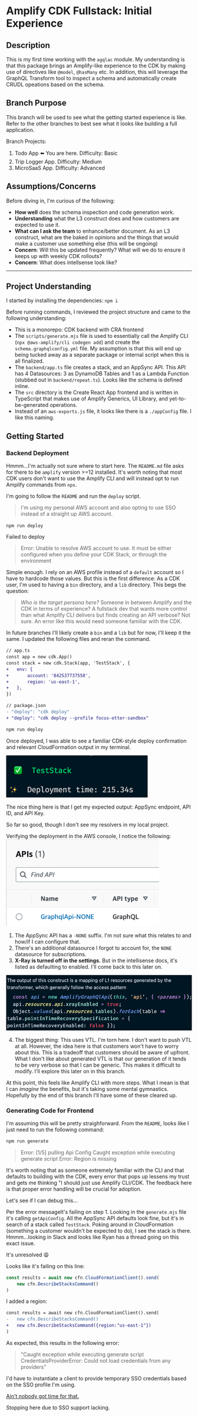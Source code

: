 # Amplify CDK Fullstack: Initial Experience

## Description

This is my first time working with the `agqlac` module. My understanding is that this package brings an Amplify-like experience to the CDK by making use of directives like `@model`, `@hasMany` etc. In addition, this will leverage the GraphQL Transform tool to inspect a schema and automatically create CRUDL opeations based on the schema.

## Branch Purpose

This branch will be used to see what the getting started experience is like. Refer to the other branches to best see what it looks like building a full application.

Branch Projects:

1. Todo App ⬅️ You are here. Difficulty: Basic
2. Trip Logger App. Difficulty: Medium
3. MicroSaaS App. Difficulty: Advanced

## Assumptions/Concerns

Before diving in, I'm curious of the following:

- **How well** does the schema inspection and code generation work.
- **Understanding** what the L3 construct does and how customers are expected to use it.
- **What can I ask the team** to enhance/better document. As an L3 construct, what are the baked in opinions and the things that would make a customer use something else (this will be ongoing)
- **Concern**: Will this be updated frequently? What will we do to ensure it keeps up with weekly CDK rollouts?
- **Concern**: What does intellsense look like?

---

## Project Understanding

I started by installing the dependencies:
`npm i`

Before running commands, I reviewed the project structure and came to the following understanding:

- This is a monorepo: CDK backend with CRA frontend
- The `scripts/generate.mjs` file is used to essentially call the Amplify CLI (`npx @aws-amplify/cli codegen add`) and create the `schema.graphqlconfig.yml` file. My assumption is that this will end up being tucked away as a separate package or internal script when this is all finalized.
- The `backend/app.ts` file creates a stack, and an AppSync API. This API has 4 Datasources: 3 as DynamoDB Tables and 1 as a Lambda Function (stubbed out in `backend/repeat.ts`). Looks like the schema is defined inline.
- The `src` directory is the Create React App frontend and is written in TypeScript that makes use of Amplify Generics, UI Library, and yet-to-be-generated operations.
- Instead of an `aws-exports.js` file, it looks like there is a `./appConfig` file. I like this naming.

## Getting Started

### Backend Deployment

Hmmm...I'm actually not sure where to start here. The `README.md` file asks for there to be `amplify` version >=12 installed. It's worth noting that most CDK users don't want to use the Amplify CLI and will instead opt to run Amplify commands from `npx`.

I'm going to follow the `README` and run the `deploy` script.

> I'm using my personal AWS account and also opting to use SSO instead of a straight up AWS account.

`npm run deploy`

Failed to deploy

> Error: Unable to resolve AWS account to use. It must be either configured when you define your CDK Stack, or through the environment

Simple enough. I rely on an AWS profile instead of a `default` account so I have to hardcode those values. But this is the first difference: As a CDK user, I'm used to having a `bin` directory, and a `lib` directory. This begs the question:

> _Who is the target persona here?_ Someone in between Amplify and the CDK in terms of experience? A fullstack dev that wants more control than what Amplify CLI delivers but finds creating an API verbose? Not sure. An error like this would need someone familiar with the CDK.

In future branches I'll likely create a `bin` and a `lib` but for now, I'll keep it the same. I updated the following files and reran the command.

```diff
// app.ts
const app = new cdk.App()
const stack = new cdk.Stack(app, 'TestStack', {
+	env: {
+		account: '842537737558',
+		region: 'us-east-1',
+	},
})
```

```diff
// package.json
- "deploy": "cdk deploy"
+ "deploy": "cdk deploy --profile focus-otter-sandbox"
```

```sh
npm run deploy
```

Once deployed, I was able to see a familiar CDK-style deploy confirmation and relevant CloudFormation output in my terminal.

![test stack deploy](./images/test-stack-deploy.png)

The nice thing here is that I get my expected output: AppSync endpoint, API ID, and API Key.

So far so good, though I don't see my resolvers in my local project.

Verifying the deployment in the AWS console, I notice the following:
![appsync api name](./images/api-name.png)

1. The AppSync API has a `-NONE` suffix. I'm not sure what this relates to and how/if I can configure that.
2. There's an additional datasource I forgot to account for, the `NONE` datasource for subscriptions.
3. **X-Ray is turned off in the settings.** But in the intellisense docs, it's listed as defaulting to enabled. I'll come back to this later on.

![appsync api intellsense](./images/appsync-api-intellisense.png)

4. The biggest thing: This uses VTL. I'm torn here. I don't want to push VTL at all. However, the idea here is that customers won't have to worry about this. This is a tradeoff that customers should be aware of upfront. What I don't like about generated VTL is that our generation of it tends to be very verbose so that I can be generic. This makes it difficult to modify. I'll explore this later on in this branch.

At this point, this feels like Amplify CLI with more steps. What I mean is that I can _imagine_ the benefits, but it's taking some mental gymnastics. Hopefully by the end of this branch I'll have some of these cleared up.

### Generating Code for Frontend

I'm assuming this will be pretty straighforward. From the `README`, looks like I just need to run the following command:

```sh
npm run generate
```

> Error: [1/5] pulling Api Config
> Caught exception while executing generate script Error: Region is missing

It's worth noting that as someone extremely familiar with the CLI and that defaults to building with the CDK, every error that pops up lessens my trust and gets me thinking "I should just use Amplify CLI/CDK. The feedback here is that proper error handling will be crucial for adoption.

Let's see if I can debug this...

Per the error messageIt's failing on step 1. Looking in the `generate.mjs` file it's calling `getApiConfig`. All the AppSync API defaults look fine, but it's in search of a stack called `TestStack`. Poking around in CloudFormation (something a customer wouldn't be expected to do), I see the stack is there. Hmmm...looking in Slack and looks like Ryan has a thread going on this exact issue.

It's unresolved 😩

Looks like it's failing on this line:

```ts
const results = await new cfn.CloudFormationClient().send(
	new cfn.DescribeStacksCommand()
)
```

I added a region:

```diff
const results = await new cfn.CloudFormationClient().send(
-	new cfn.DescribeStacksCommand()
+	new cfn.DescribeStacksCommand({region:"us-east-1"})
)
```

As expected, this results in the following error:

> "Caught exception while executing generate script CredentialsProviderError: Could not load credentials from any providers"

I'd have to instantiate a client to provide temporary SSO credentials based on the SSO profile I'm using.

[Ain't nobody got time for that.](https://chat.openai.com/share/b960825a-d2d7-4e22-9583-d4cce9dfdfc6)

Stopping here due to SSO support lacking.
